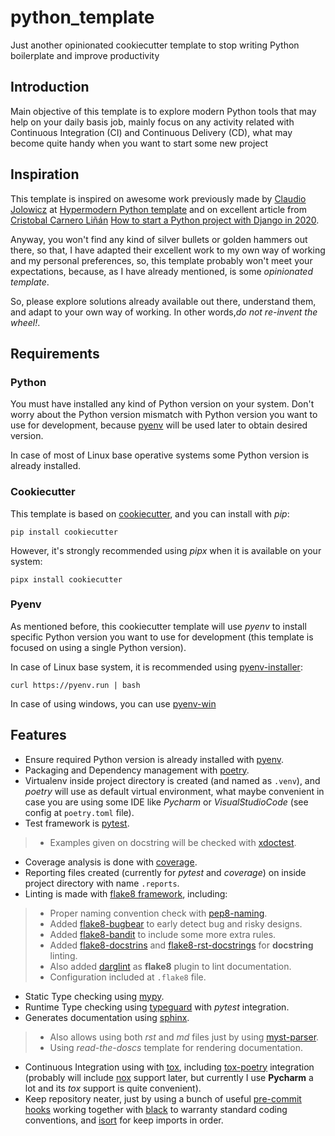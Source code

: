 # python_template
Just another opinionated cookiecutter template to stop writing Python boilerplate and improve productivity

## Introduction
Main objective of this template is to explore modern Python tools that may help on your daily basis job, mainly focus on
any activity related with Continuous Integration (CI) and Continuous Delivery (CD), what may become quite handy when you
want to start some new project

## Inspiration
This template is inspired on awesome work previously made by [Claudio Jolowicz](https://github.com/cjolowicz/) at
[Hypermodern Python template](https://github.com/cjolowicz/cookiecutter-hypermodern-python) and on excellent article
from [Cristobal Carnero Liñán](https://github.com/cristobalcl) 
[How to start a Python project with Django in 2020](https://medium.com/@cristobalcl/how-to-start-a-python-project-with-django-in-2020-803122721b23).

Anyway, you won't find any kind of silver bullets or golden hammers out there, so that, I have adapted their excellent
work to my own way of working and my personal preferences, so, this template probably won't meet your expectations,
because, as I have already mentioned, is some *opinionated template*.

So, please explore solutions already available out there, understand them, and adapt to your own way of working. In
other words,*do not re-invent the wheel!*.

## Requirements
### Python
You must have installed any kind of Python version on your system. Don't worry about the Python version mismatch with
Python version you want to use for development, because [pyenv](https://github.com/pyenv/pyenv) will be used later to
obtain desired version.

In case of most of Linux base operative systems some Python version is already installed.

### Cookiecutter
This template is based on [cookiecutter](https://github.com/cookiecutter/cookiecutter), and you can install with *pip*:

    pip install cookiecutter

However, it's strongly recommended using *pipx* when it is available on your system:

    pipx install cookiecutter

### Pyenv
As mentioned before, this cookiecutter template will use *pyenv* to install specific Python version you want to use for
development (this template is focused on using a single Python version).

In case of Linux base system, it is recommended using [pyenv-installer](https://github.com/pyenv/pyenv-installer):

    curl https://pyenv.run | bash

In case of using windows, you can use [pyenv-win](https://github.com/pyenv-win/pyenv-win)

## Features
* Ensure required Python version is already installed with [pyenv](https://github.com/pyenv/pyenv). 
* Packaging and Dependency management with [poetry](https://python-poetry.org/).
* Virtualenv inside project directory is created (and named as ```.venv```), and *poetry* will use as default virtual
environment, what maybe convenient in case you are using some IDE like *Pycharm* or *VisualStudioCode* (see config at
```poetry.toml``` file).
* Test framework is [pytest](https://docs.pytest.org/en/reorganize-docs/contents.html).
>* Examples given on docstring will be checked with [xdoctest](https://xdoctest.readthedocs.io/en/latest/autoapi/xdoctest/index.html).
* Coverage analysis is done with [coverage](https://coverage.readthedocs.io/en/stable/index.html).
* Reporting files created (currently for *pytest* and *coverage*) on inside project directory with name ```.reports```.
* Linting is made with [flake8 framework](https://flake8.pycqa.org/en/latest/), including:
>* Proper naming convention check with [pep8-naming](https://github.com/PyCQA/pep8-naming).
>* Added [flake8-bugbear](https://github.com/PyCQA/flake8-bugbear) to early detect bug and risky designs.
>* Added [flake8-bandit](https://github.com/tylerwince/flake8-bandit) to include some more extra rules.
>* Added [flake8-docstrins](https://gitlab.com/pycqa/flake8-docstrings) and
[flake8-rst-docstrings](https://github.com/peterjc/flake8-rst-docstrings) for **docstring** linting.
>* Also added [darglint](https://github.com/terrencepreilly/darglint) as **flake8** plugin to lint documentation.
>* Configuration included at ```.flake8``` file.
* Static Type checking using [mypy](https://mypy.readthedocs.io/en/latest/index.html).
* Runtime Type checking using [typeguard](https://typeguard.readthedocs.io/en/latest/index.html) with *pytest* integration.
* Generates documentation using [sphinx](https://docs.readthedocs.io/en/stable/intro/getting-started-with-sphinx.html).
>* Also allows using both *rst* and *md* files just by using [myst-parser](https://myst-parser.readthedocs.io/en/latest/).
>* Using *read-the-doscs* template for rendering documentation.
* Continuous Integration using with [tox](https://tox.readthedocs.io/en/latest/), including
[tox-poetry](https://github.com/tkukushkin/tox-poetry) integration (probably will include
[nox](https://nox.thea.codes/en/stable/) support later, but currently I use **Pycharm** a lot and its *tox* support is
quite convenient).
* Keep repository neater, just by using a bunch of useful [pre-commit hooks](https://pre-commit.com/) working together
with [black](https://black.readthedocs.io/en/stable/index.html) to warranty standard coding conventions,
and [isort](https://pycqa.github.io/isort/) for keep imports in order.
